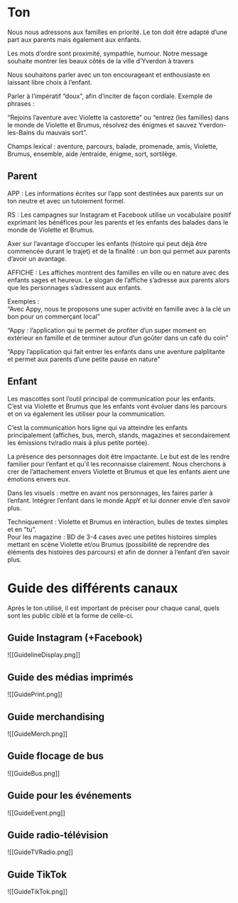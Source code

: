 # Ton

Nous nous adressons aux familles en priorité. Le ton doit être adapté d’une part aux parents mais également aux enfants.  
  
Les mots d’ordre sont proximité, sympathie, humour. Notre message souhaite montrer les beaux côtés de la ville d’Yverdon à travers  
  
Nous souhaitons parler avec un ton encourageant et enthousiaste en laissant libre choix à l’enfant.  
  
Parler à l’impératif “doux”, afin d’inciter de façon cordiale. Exemple de phrases :  
  
“Rejoins l’aventure avec Violette la castorette” ou “entrez (les familles) dans le monde de Violette et Brumus, résolvez des énigmes et sauvez Yverdon-les-Bains du mauvais sort”.  
  
Champs lexical : aventure, parcours, balade, promenade, amis, Violette, Brumus, ensemble, aide /entraide, énigme, sort, sortilège.

## Parent

APP : Les informations écrites sur l’app sont destinées aux parents sur un ton neutre et avec un tutoiement formel.  
  
RS : Les campagnes sur Instagram et Facebook utilise un vocabulaire positif exprimant les bénéfices pour les parents et les enfants des balades dans le monde de Violette et Brumus.  
  
Axer sur l’avantage d’occuper les enfants (histoire qui peut déjà être commencée durant le trajet) et de la finalité : un bon qui permet aux parents d’avoir un avantage.  
  
AFFICHE : Les affiches montrent des familles en ville ou en nature avec des enfants sages et heureux. Le slogan de l’affiche s’adresse aux parents alors que les personnages s’adressent aux enfants.  
  
Exemples :  
“Avec Appy, nous te proposons une super activité en famille avec à la clé un bon pour un commerçant local”  
  
“Appy : l’application qui te permet de profiter d’un super moment en extérieur en famille et de terminer autour d’un goûter dans un café du coin”  
  
“Appy l’application qui fait entrer les enfants dans une aventure palplitante et permet aux parents d’une petite pause en nature”

## Enfant

Les mascottes sont l’outil principal de communication pour les enfants. C’est via Violette et Brumus que les enfants vont évoluer dans les parcours et on va également les utiliser pour la communication.  
  
C’est la communication hors ligne qui va atteindre les enfants principalement (affiches, bus, merch, stands, magazines et secondairement les émissions tv/radio mais à plus petite portée).  
  
La présence des personnages doit être impactante. Le but est de les rendre familier pour l’enfant et qu’il les reconnaisse clairement. Nous cherchons à crer de l’attachement envers Violette et Brumus et que les enfants aient une émotions envers eux.  
  
Dans les visuels : mettre en avant nos personnages, les faires parler à l’enfant. Intégrer l’enfant dans le monde AppY et lui donner envie d’en savoir plus.  
  
Techniquement : Violette et Brumus en intéraction, bulles de textes simples et en “tu”.  
Pour les magazine : BD de 3-4 cases avec une petites histoires simples mettant en scène Violette et/ou Brumus (possibilité de reprendre des éléments des histoires des parcours) et afin de donner à l’enfant d’en savoir plus.

# Guide des différents canaux

Après le ton utilisé, il est important de préciser pour chaque canal, quels sont les public ciblé et la forme de celle-ci.

## Guide Instagram (+Facebook)

![[GuidelineDisplay.png]]

## Guide des médias imprimés

![[GuidePrint.png]]

## Guide merchandising

![[GuideMerch.png]]

## Guide flocage de bus

![[GuideBus.png]]

## Guide pour les événements

![[GuideEvent.png]]

## Guide radio-télévision

![[GuideTVRadio.png]]

## Guide TikTok

![[GuideTikTok.png]]
